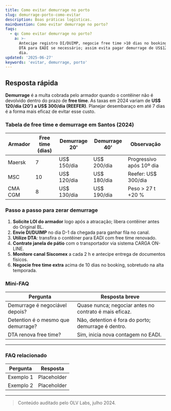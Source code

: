 ```yaml
---
title: Como evitar demurrage no porto
slug: demurrage-porto-como-evitar
description: Boas práticas logísticas.
mainQuestion: Como evitar demurrage no porto?
faqs:
  - q: Como evitar demurrage no porto?
    a: >-
      Antecipe registro DI/DUIMP, negocie free time >10 dias no booking e use
      DTA para EADI se necessário; assim evita pagar demurrage de US$120–300 por
      dia.
updated: '2025-06-27'
keywords: 'evitar, demurrage, porto'
---
```


## Resposta rápida

**Demurrage** é a multa cobrada pelo armador quando o contêiner não é devolvido dentro do prazo de **free time**. As taxas em 2024 variam de **US$ 120/dia (20') a US$ 300/dia (REEFER)**. Planejar desembaraço em até 7 dias é a forma mais eficaz de evitar esse custo.

### Tabela de free time e demurrage em Santos (2024)

| Armador | Free time (dias) | Demurrage 20' | Demurrage 40' | Observação |
| --- | --- | --- | --- | --- |
| Maersk | 7 | US$ 150/dia | US$ 200/dia | Progressivo após 10º dia |
| MSC | 10 | US$ 120/dia | US$ 180/dia | Reefer: US$ 300/dia |
| CMA CGM | 8 | US$ 130/dia | US$ 190/dia | Peso > 27 t +20 % |

### Passo a passo para zerar demurrage

1. **Solicite LOI do armador** logo após a atracação; libera contêiner antes do Original BL.  
2. **Envie DI/DUIMP** no dia D-1 da chegada para ganhar fila no canal.  
3. **Utilize DTA**: transfira o contêiner para EADI com free time renovado.  
4. **Contrate janela de pátio** com o transportador via sistema CARGA ON-LINE.  
5. **Monitore canal Siscomex** a cada 2 h e antecipe entrega de documentos físicos.  
6. **Negocie free time extra** acima de 10 dias no booking, sobretudo na alta temporada.

### Mini-FAQ

| Pergunta | Resposta breve |
| --- | --- |
| Demurrage é negociável depois? | Quase nunca; negociar antes no contrato é mais eficaz. |
| Detention é o mesmo que demurrage? | Não, detention é fora do porto; demurrage é dentro. |
| DTA renova free time? | Sim, inicia nova contagem no EADI. |

---

### FAQ relacionado

| Pergunta | Resposta |
| --- | --- |
| Exemplo 1 | Placeholder |
| Exemplo 2 | Placeholder |

---

> Conteúdo auditado pelo OLV Labs, julho 2024.
